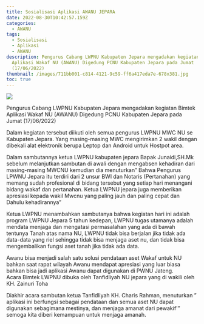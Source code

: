 ```yaml
---
title: Sosialisasi Aplikasi AWANU JEPARA
date: 2022-08-30T10:42:57.159Z
categories:
  - AWANU
tags:
  - Sosialisasi
  - Aplikasi
  - AWANU
description: Pengurus Cabang LWPNU Kabupaten Jepara mengadakan kegiatan Bimtek
  Aplikasi Wakaf NU (AWANU) Digedung PCNU Kabupaten Jepara pada Jumat
  (17/06/2022)
thumbnail: /images/711bb001-c814-4121-9c59-ff6a417eda7e-678x381.jpg
toc: true
---
```

<!--StartFragment-->

![](/images/711bb001-c814-4121-9c59-ff6a417eda7e-678x381.jpg)

Pengurus Cabang LWPNU Kabupaten Jepara mengadakan kegiatan Bimtek Aplikasi Wakaf NU (AWANU) Digedung PCNU Kabupaten Jepara pada Jumat (17/06/2022)

Dalam kegiatan tersebut diikuti oleh semua pengurus LWPNU MWC NU se Kabupaten Jepara. Yang masing-masing MWC mengirimkan 2 wakil dengan dibekali alat elektronik berupa Leptop dan Android untuk Hostpot area.

Dalam sambutannya ketua LWPNU kabupaten jepara Bapak Junaidi,SH.Mk sebelum melanjutkan sambutan di awali dengan mengabsen kehadiran dari masing-masing MWCNU kemudian dia menuturkan” Bahwa Pengurus LPWNU Jepara itu terdiri dari 2 unsur BWI dan Notaris (Pertanahan) yang memang sudah profesional di bidang tersebut yang setiap hari menangani bidang wakaf dan pertanahan. Ketua LWPNU jepara juga memberikan apresiasi kepada wakil Mwcnu yang paling jauh dan paling cepat dan Dahulu kehadirannya”

Ketua LWPNU menambahkan sambutanya bahwa kegiatan hari ini adalah program LWPNU Jepara 5 tahun kedepan, LWPNU tugas utamanya adalah mendata menjaga dan mengatasi permasalahan yang ada di bawah tentunya Tanah atas nama NU, LWPNU tidak bisa berjalan jika tidak ada data-data yang riel sehingga tidak bisa menjaga aset nu, dan tidak bisa mengembalikan fungsi aset tanah jika tidak ada data.

Awanu bisa menjadi salah satu solusi pendataan aset Wakaf untuk NU bahkan saat rapat wilayah Awanu mendapat apresiasi yang luar biasa bahkan bisa jadi aplikasi Awanu dapat digunakan di PWNU Jateng.\
Acara Bimtek LWPNU dibuka oleh Tanfidliyah NU jepara yang di wakili oleh KH. Zainuri Toha

Diakhir acara sambutan ketua Tanfidliyah KH. Charis Rahman, menuturkan ” aplikasi ini berfungsi sebagai pendataan dan semua aset NU dapat digunakan sebagimana mestinya, dan menjaga amanat dari pewakif'” semoga kita diberi kemampuan untuk menjaga amanah.

<!--EndFragment-->